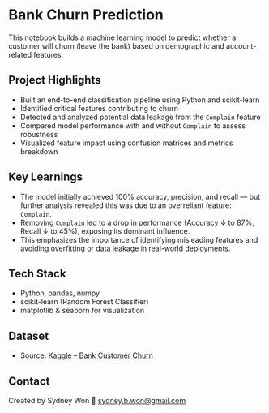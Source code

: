 # Bank Churn Prediction
This notebook builds a machine learning model to predict whether a customer will churn (leave the bank) based on demographic and account-related features. 


## Project Highlights

- Built an end-to-end classification pipeline using Python and scikit-learn
- Identified critical features contributing to churn
- Detected and analyzed potential data leakage from the `Complain` feature
- Compared model performance with and without `Complain` to assess robustness
- Visualized feature impact using confusion matrices and metrics breakdown


## Key Learnings

- The model initially achieved 100% accuracy, precision, and recall — but further analysis revealed this was due to an overreliant feature: `Complain`.
- Removing `Complain` led to a drop in performance (Accuracy ↓ to 87%, Recall ↓ to 45%), exposing its dominant influence.
- This emphasizes the importance of identifying misleading features and avoiding overfitting or data leakage in real-world deployments.


## Tech Stack

- Python, pandas, numpy
- scikit-learn (Random Forest Classifier)
- matplotlib & seaborn for visualization


## Dataset

- Source: [Kaggle – Bank Customer Churn](https://www.kaggle.com/datasets/radheshyamkollipara/bank-customer-churn)


## Contact

Created by Sydney Won
📧 sydney.b.won@gmail.com 
